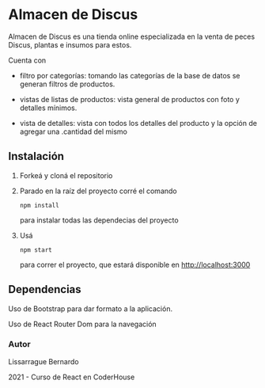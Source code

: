 # Almacen de Discus

Almacen de Discus es una tienda online  especializada en la venta de peces Discus, plantas e insumos para estos.

Cuenta con

- filtro por categorías: tomando las categorías de la base de datos se generan filtros de productos.

- vistas de listas de productos: vista general de productos con foto y detalles mínimos.

- vista de detalles: vista con todos los detalles del producto y la opción de agregar una .cantidad del mismo

  

## Instalación

1. Forkeá y cloná el repositorio

2. Parado en la raíz del proyecto corré el comando

   ```
   npm install
   ```

   para instalar todas las dependecias del proyecto

3. Usá

   ```
   npm start
   ```

   para correr el proyecto, que estará disponible en [http://localhost:3000](http://localhost:3000/)

## Dependencias

Uso de Bootstrap para dar formato a la aplicación.

Uso de React Router Dom para la navegación



### Autor

Lissarrague Bernardo

2021 - Curso de React en CoderHouse